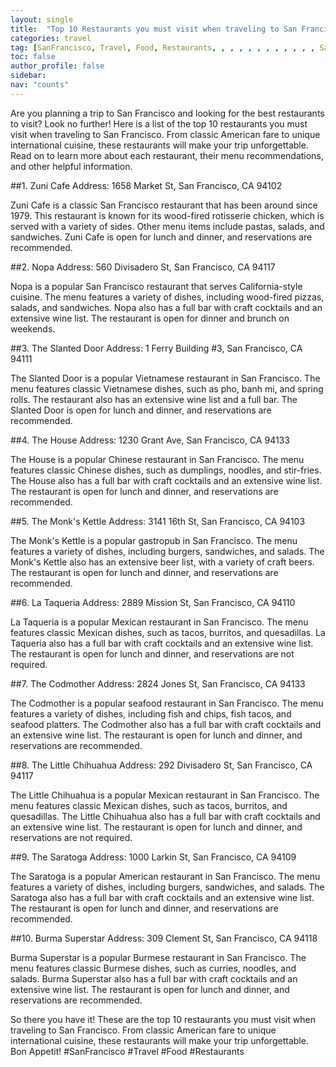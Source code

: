```yaml
---
layout: single
title:  "Top 10 Restaurants you must visit when traveling to San Francisco"
categories: travel
tag: [SanFrancisco, Travel, Food, Restaurants, , , , , , , , , , , , SanFrancisco, Travel, Food, Restaurants]
toc: false
author_profile: false
sidebar:
nav: "counts"
---
```

            
Are you planning a trip to San Francisco and looking for the best restaurants to visit? Look no further! Here is a list of the top 10 restaurants you must visit when traveling to San Francisco. From classic American fare to unique international cuisine, these restaurants will make your trip unforgettable. Read on to learn more about each restaurant, their menu recommendations, and other helpful information. 

##1. Zuni Cafe
Address: 1658 Market St, San Francisco, CA 94102

Zuni Cafe is a classic San Francisco restaurant that has been around since 1979. This restaurant is known for its wood-fired rotisserie chicken, which is served with a variety of sides. Other menu items include pastas, salads, and sandwiches. Zuni Cafe is open for lunch and dinner, and reservations are recommended. 

##2. Nopa
Address: 560 Divisadero St, San Francisco, CA 94117

Nopa is a popular San Francisco restaurant that serves California-style cuisine. The menu features a variety of dishes, including wood-fired pizzas, salads, and sandwiches. Nopa also has a full bar with craft cocktails and an extensive wine list. The restaurant is open for dinner and brunch on weekends. 

##3. The Slanted Door
Address: 1 Ferry Building #3, San Francisco, CA 94111

The Slanted Door is a popular Vietnamese restaurant in San Francisco. The menu features classic Vietnamese dishes, such as pho, banh mi, and spring rolls. The restaurant also has an extensive wine list and a full bar. The Slanted Door is open for lunch and dinner, and reservations are recommended. 

##4. The House
Address: 1230 Grant Ave, San Francisco, CA 94133

The House is a popular Chinese restaurant in San Francisco. The menu features classic Chinese dishes, such as dumplings, noodles, and stir-fries. The House also has a full bar with craft cocktails and an extensive wine list. The restaurant is open for lunch and dinner, and reservations are recommended. 

##5. The Monk's Kettle
Address: 3141 16th St, San Francisco, CA 94103

The Monk's Kettle is a popular gastropub in San Francisco. The menu features a variety of dishes, including burgers, sandwiches, and salads. The Monk's Kettle also has an extensive beer list, with a variety of craft beers. The restaurant is open for lunch and dinner, and reservations are recommended. 

##6. La Taqueria
Address: 2889 Mission St, San Francisco, CA 94110

La Taqueria is a popular Mexican restaurant in San Francisco. The menu features classic Mexican dishes, such as tacos, burritos, and quesadillas. La Taqueria also has a full bar with craft cocktails and an extensive wine list. The restaurant is open for lunch and dinner, and reservations are not required. 

##7. The Codmother
Address: 2824 Jones St, San Francisco, CA 94133

The Codmother is a popular seafood restaurant in San Francisco. The menu features a variety of dishes, including fish and chips, fish tacos, and seafood platters. The Codmother also has a full bar with craft cocktails and an extensive wine list. The restaurant is open for lunch and dinner, and reservations are recommended. 

##8. The Little Chihuahua
Address: 292 Divisadero St, San Francisco, CA 94117

The Little Chihuahua is a popular Mexican restaurant in San Francisco. The menu features classic Mexican dishes, such as tacos, burritos, and quesadillas. The Little Chihuahua also has a full bar with craft cocktails and an extensive wine list. The restaurant is open for lunch and dinner, and reservations are not required. 

##9. The Saratoga
Address: 1000 Larkin St, San Francisco, CA 94109

The Saratoga is a popular American restaurant in San Francisco. The menu features a variety of dishes, including burgers, sandwiches, and salads. The Saratoga also has a full bar with craft cocktails and an extensive wine list. The restaurant is open for lunch and dinner, and reservations are recommended. 

##10. Burma Superstar
Address: 309 Clement St, San Francisco, CA 94118

Burma Superstar is a popular Burmese restaurant in San Francisco. The menu features classic Burmese dishes, such as curries, noodles, and salads. Burma Superstar also has a full bar with craft cocktails and an extensive wine list. The restaurant is open for lunch and dinner, and reservations are recommended. 

So there you have it! These are the top 10 restaurants you must visit when traveling to San Francisco. From classic American fare to unique international cuisine, these restaurants will make your trip unforgettable. Bon Appetit! #SanFrancisco #Travel #Food #Restaurants